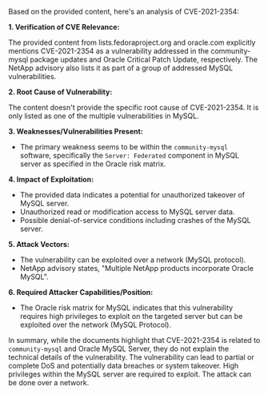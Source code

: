 Based on the provided content, here's an analysis of CVE-2021-2354:

**1. Verification of CVE Relevance:**

The provided content from lists.fedoraproject.org and oracle.com explicitly mentions CVE-2021-2354 as a vulnerability addressed in the community-mysql package updates and Oracle Critical Patch Update, respectively.  The NetApp advisory also lists it as part of a group of addressed MySQL vulnerabilities.

**2. Root Cause of Vulnerability:**

The content doesn't provide the specific root cause of CVE-2021-2354. It is only listed as one of the multiple vulnerabilities in MySQL.

**3. Weaknesses/Vulnerabilities Present:**

*   The primary weakness seems to be within the `community-mysql` software, specifically the `Server: Federated` component in MySQL server as specified in the Oracle risk matrix.

**4. Impact of Exploitation:**

*   The provided data indicates a potential for unauthorized takeover of MySQL server.
*   Unauthorized read or modification access to MySQL server data.
*   Possible denial-of-service conditions including crashes of the MySQL server.

**5. Attack Vectors:**

*   The vulnerability can be exploited over a network (MySQL protocol).
*   NetApp advisory states, "Multiple NetApp products incorporate Oracle MySQL".

**6. Required Attacker Capabilities/Position:**

*   The Oracle risk matrix for MySQL indicates that this vulnerability requires high privileges to exploit on the targeted server but can be exploited over the network (MySQL Protocol).

In summary, while the documents highlight that CVE-2021-2354 is related to `community-mysql` and Oracle MySQL Server, they do not explain the technical details of the vulnerability. The vulnerability can lead to partial or complete DoS and potentially data breaches or system takeover. High privileges within the MySQL server are required to exploit. The attack can be done over a network.